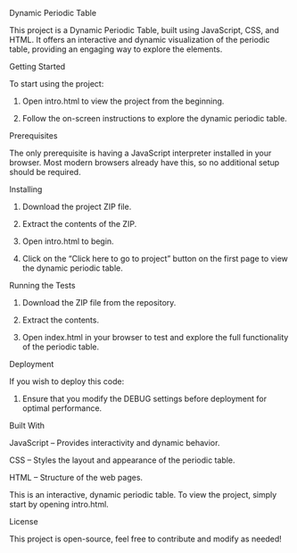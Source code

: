 Dynamic Periodic Table

This project is a Dynamic Periodic Table, built using JavaScript, CSS, and HTML. It offers an interactive and dynamic visualization of the periodic table, providing an engaging way to explore the elements.

Getting Started

To start using the project:

1. Open intro.html to view the project from the beginning.


2. Follow the on-screen instructions to explore the dynamic periodic table.



Prerequisites

The only prerequisite is having a JavaScript interpreter installed in your browser. Most modern browsers already have this, so no additional setup should be required.

Installing

1. Download the project ZIP file.


2. Extract the contents of the ZIP.


3. Open intro.html to begin.


4. Click on the “Click here to go to project” button on the first page to view the dynamic periodic table.



Running the Tests

1. Download the ZIP file from the repository.


2. Extract the contents.


3. Open index.html in your browser to test and explore the full functionality of the periodic table.



Deployment

If you wish to deploy this code:

1. Ensure that you modify the DEBUG settings before deployment for optimal performance.



Built With

JavaScript – Provides interactivity and dynamic behavior.

CSS – Styles the layout and appearance of the periodic table.

HTML – Structure of the web pages.


This is an interactive, dynamic periodic table. To view the project, simply start by opening intro.html.

License

This project is open-source, feel free to contribute and modify as needed!

